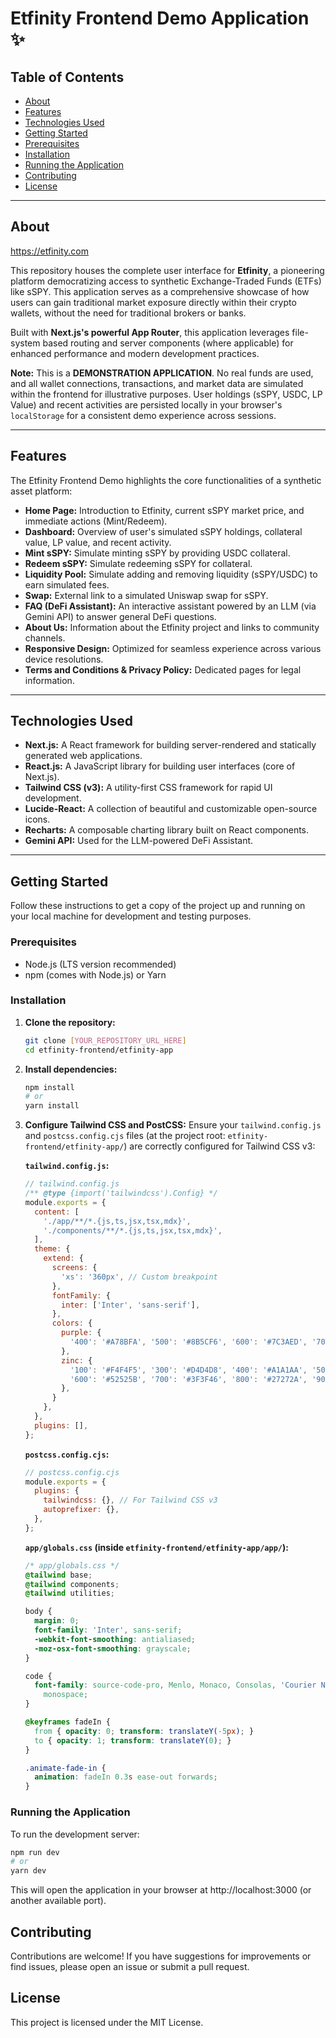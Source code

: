 # Etfinity Frontend Demo Application ✨

## Table of Contents

* [About](#about)
* [Features](#features)
* [Technologies Used](#technologies-used)
* [Getting Started](#getting-started)
* [Prerequisites](#prerequisites)
* [Installation](#installation)
* [Running the Application](#running-the-application)
* [Contributing](#contributing)
* [License](#license)

---

## About

https://etfinity.com

This repository houses the complete user interface for **Etfinity**, a pioneering platform democratizing access to synthetic Exchange-Traded Funds (ETFs) like sSPY. This application serves as a comprehensive showcase of how users can gain traditional market exposure directly within their crypto wallets, without the need for traditional brokers or banks.

Built with **Next.js's powerful App Router**, this application leverages file-system based routing and server components (where applicable) for enhanced performance and modern development practices.

**Note:** This is a **DEMONSTRATION APPLICATION**. No real funds are used, and all wallet connections, transactions, and market data are simulated within the frontend for illustrative purposes. User holdings (sSPY, USDC, LP Value) and recent activities are persisted locally in your browser's `localStorage` for a consistent demo experience across sessions.

---

## Features

The Etfinity Frontend Demo highlights the core functionalities of a synthetic asset platform:

* **Home Page:** Introduction to Etfinity, current sSPY market price, and immediate actions (Mint/Redeem).
* **Dashboard:** Overview of user's simulated sSPY holdings, collateral value, LP value, and recent activity.
* **Mint sSPY:** Simulate minting sSPY by providing USDC collateral.
* **Redeem sSPY:** Simulate redeeming sSPY for collateral.
* **Liquidity Pool:** Simulate adding and removing liquidity (sSPY/USDC) to earn simulated fees.
* **Swap:** External link to a simulated Uniswap swap for sSPY.
* **FAQ (DeFi Assistant):** An interactive assistant powered by an LLM (via Gemini API) to answer general DeFi questions.
* **About Us:** Information about the Etfinity project and links to community channels.
* **Responsive Design:** Optimized for seamless experience across various device resolutions.
* **Terms and Conditions & Privacy Policy:** Dedicated pages for legal information.

---

## Technologies Used

* **Next.js:** A React framework for building server-rendered and statically generated web applications.
* **React.js:** A JavaScript library for building user interfaces (core of Next.js).
* **Tailwind CSS (v3):** A utility-first CSS framework for rapid UI development.
* **Lucide-React:** A collection of beautiful and customizable open-source icons.
* **Recharts:** A composable charting library built on React components.
* **Gemini API:** Used for the LLM-powered DeFi Assistant.

---

## Getting Started

Follow these instructions to get a copy of the project up and running on your local machine for development and testing purposes.

### Prerequisites

* Node.js (LTS version recommended)
* npm (comes with Node.js) or Yarn

### Installation

1.  **Clone the repository:**
    ```bash
    git clone [YOUR_REPOSITORY_URL_HERE]
    cd etfinity-frontend/etfinity-app
    ```

2.  **Install dependencies:**
    ```bash
    npm install
    # or
    yarn install
    ```

3.  **Configure Tailwind CSS and PostCSS:**
    Ensure your `tailwind.config.js` and `postcss.config.cjs` files (at the project root: `etfinity-frontend/etfinity-app/`) are correctly configured for Tailwind CSS v3:

    **`tailwind.config.js`:**
    ```javascript
    // tailwind.config.js
    /** @type {import('tailwindcss').Config} */
    module.exports = {
      content: [
        './app/**/*.{js,ts,jsx,tsx,mdx}',
        './components/**/*.{js,ts,jsx,tsx,mdx}',
      ],
      theme: {
        extend: {
          screens: {
            'xs': '360px', // Custom breakpoint
          },
          fontFamily: {
            inter: ['Inter', 'sans-serif'],
          },
          colors: {
            purple: {
              '400': '#A78BFA', '500': '#8B5CF6', '600': '#7C3AED', '700': '#6D28D9',
            },
            zinc: {
              '100': '#F4F4F5', '300': '#D4D4D8', '400': '#A1A1AA', '500': '#71717A',
              '600': '#52525B', '700': '#3F3F46', '800': '#27272A', '900': '#18181B', '950': '#09090B',
            },
          }
        },
      },
      plugins: [],
    };
    ```

    **`postcss.config.cjs`:**
    ```javascript
    // postcss.config.cjs
    module.exports = {
      plugins: {
        tailwindcss: {}, // For Tailwind CSS v3
        autoprefixer: {},
      },
    };
    ```

    **`app/globals.css` (inside `etfinity-frontend/etfinity-app/app/`):**
    ```css
    /* app/globals.css */
    @tailwind base;
    @tailwind components;
    @tailwind utilities;

    body {
      margin: 0;
      font-family: 'Inter', sans-serif;
      -webkit-font-smoothing: antialiased;
      -moz-osx-font-smoothing: grayscale;
    }

    code {
      font-family: source-code-pro, Menlo, Monaco, Consolas, 'Courier New',
        monospace;
    }

    @keyframes fadeIn {
      from { opacity: 0; transform: translateY(-5px); }
      to { opacity: 1; transform: translateY(0); }
    }

    .animate-fade-in {
      animation: fadeIn 0.3s ease-out forwards;
    }
    ```

### Running the Application

To run the development server:

```bash
npm run dev
# or
yarn dev
```
This will open the application in your browser at http://localhost:3000 (or another available port).

## Contributing
Contributions are welcome! If you have suggestions for improvements or find issues, please open an issue or submit a pull request.

## License
This project is licensed under the MIT License.
